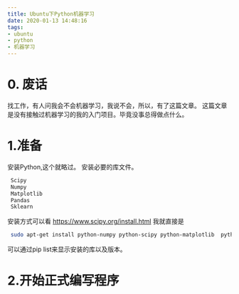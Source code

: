 ```yaml
---
title: Ubuntu下Python机器学习
date: 2020-01-13 14:48:16
tags:
- ubuntu
- python
- 机器学习
---
```


# 0. 废话
找工作，有人问我会不会机器学习，我说不会，所以，有了这篇文章。
这篇文章是没有接触过机器学习的我的入门项目。毕竟没事总得做点什么。

# 1.准备
安装Python,这个就略过。
安装必要的库文件。
```bash
 Scipy
 Numpy
 Matplotlib
 Pandas
 Sklearn
```
安装方式可以看
https://www.scipy.org/install.html
我就直接是
```bash
 sudo apt-get install python-numpy python-scipy python-matplotlib  python-pandas python-sklearn
```
可以通过pip list来显示安装的库以及版本。

# 2.开始正式编写程序




